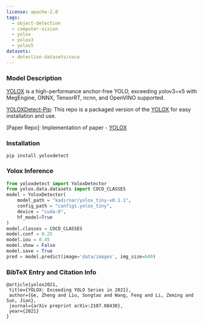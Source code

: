 ```yaml
---
license: apache-2.0
tags:
  - object-detection
  - computer-vision
  - yolox
  - yolov3
  - yolov5
datasets:
  - detection-datasets/coco
---
```


### Model Description
[YOLOX](https://arxiv.org/abs/2107.08430) is a high-performance anchor-free YOLO, exceeding yolov3~v5 with MegEngine, ONNX, TensorRT, ncnn, and OpenVINO supported.

[YOLOXDetect-Pip](https://github.com/kadirnar/yolox-pip/): This repo is a packaged version of the [YOLOX](https://github.com/Megvii-BaseDetection/YOLOX) for easy installation and use.

[Paper Repo]: Implementation of paper - [YOLOX](https://github.com/Megvii-BaseDetection/YOLOX)

### Installation
```
pip install yoloxdetect
```

### Yolox Inference
```python
from yoloxdetect import YoloxDetector
from yolox.data.datasets import COCO_CLASSES
model = YoloxDetector(
    model_path = "kadirnar/yolox_tiny-v0.1.1",
    config_path = "configs.yolox_tiny",
    device = "cuda:0",
    hf_model=True
)
model.classes = COCO_CLASSES
model.conf = 0.25
model.iou = 0.45
model.show = False
model.save = True
pred = model.predict(image='data/images', img_size=640)
```

### BibTeX Entry and Citation Info
 ```
 @article{yolox2021,
  title={YOLOX: Exceeding YOLO Series in 2021},
  author={Ge, Zheng and Liu, Songtao and Wang, Feng and Li, Zeming and Sun, Jian},
  journal={arXiv preprint arXiv:2107.08430},
  year={2021}
}
```